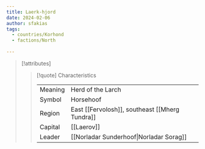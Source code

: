 ```yaml
---
title: Laerk-hjord
date: 2024-02-06
author: sfakias
tags:
  - countries/Korhond
  - factions/North
 
---
```

> [!attributes]
> 
> > [!quote] Characteristics
> >
> > | | |
> > | --- | --- |
> > | Meaning |  Herd of the Larch |
> > | Symbol |  Horsehoof |
> > | Region |  East [[Fervolosh]], southeast [[Mherg Tundra]] |
> > | Capital |  [[Laerov]] |
> > | Leader |  [[Norladar Sunderhoof\|Norladar Sorag]] |
